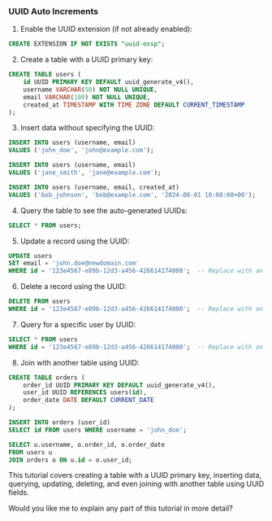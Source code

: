 ### UUID Auto Increments

1. Enable the UUID extension (if not already enabled):
```sql
CREATE EXTENSION IF NOT EXISTS "uuid-ossp";
```

2. Create a table with a UUID primary key:
```sql
CREATE TABLE users (
    id UUID PRIMARY KEY DEFAULT uuid_generate_v4(),
    username VARCHAR(50) NOT NULL UNIQUE,
    email VARCHAR(100) NOT NULL UNIQUE,
    created_at TIMESTAMP WITH TIME ZONE DEFAULT CURRENT_TIMESTAMP
);
```

3. Insert data without specifying the UUID:
```sql
INSERT INTO users (username, email) 
VALUES ('john_doe', 'john@example.com');

INSERT INTO users (username, email) 
VALUES ('jane_smith', 'jane@example.com');

INSERT INTO users (username, email, created_at) 
VALUES ('bob_johnson', 'bob@example.com', '2024-08-01 10:00:00+00');
```

4. Query the table to see the auto-generated UUIDs:
```sql
SELECT * FROM users;
```

5. Update a record using the UUID:
```sql
UPDATE users 
SET email = 'john.doe@newdomain.com' 
WHERE id = '123e4567-e89b-12d3-a456-426614174000';  -- Replace with an actual UUID from your table
```

6. Delete a record using the UUID:
```sql
DELETE FROM users 
WHERE id = '123e4567-e89b-12d3-a456-426614174000';  -- Replace with an actual UUID from your table
```

7. Query for a specific user by UUID:
```sql
SELECT * FROM users 
WHERE id = '123e4567-e89b-12d3-a456-426614174000';  -- Replace with an actual UUID from your table
```

8. Join with another table using UUID:
```sql
CREATE TABLE orders (
    order_id UUID PRIMARY KEY DEFAULT uuid_generate_v4(),
    user_id UUID REFERENCES users(id),
    order_date DATE DEFAULT CURRENT_DATE
);

INSERT INTO orders (user_id) 
SELECT id FROM users WHERE username = 'john_doe';

SELECT u.username, o.order_id, o.order_date
FROM users u
JOIN orders o ON u.id = o.user_id;
```

This tutorial covers creating a table with a UUID primary key, inserting data, querying, updating, deleting, and even joining with another table using UUID fields.

Would you like me to explain any part of this tutorial in more detail?